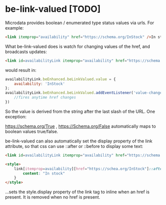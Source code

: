 # be-link-valued [TODO]

Microdata provides boolean / enumerated type status values via urls.  For example:

```html
<link itemprop="availability" href="https://schema.org/InStock" />In stock
```

What be-link-valued does is watch for changing values of the href, and broadcasts updates:

```html
<link id=availabilityLink itemprop="availability" href="https://schema.org/InStock" be-link-valued />In stock
```

would result in:

```JavaScript
availabilityLink.beEnhanced.beLinkValued.value = {
    availability: 'InStock'
};
availabilityLink.beEnhanced.beLinkValued.addEventListener('value-changed', e => {
    //fires anytime href changes
})
```

So the value is derived from the string after the last slash of the URL.  One exception:

https://schema.org/True , https://Schema.org/False automatically maps to boolean values true/false.

be-link-valued can also automatically set the display property of the link attribute, so that css can use ::after or ::before to display some text:

```html
<link id=availabilityLink itemprop="availability" href="https://schema.org/InStock" be-link-valued=inline />

<style>
    link[itemprop=availability][href="https://schea.org/InStock"]::after{
        content: "In stock"
    }
</style>
```

...sets the style.display property of the link tag to inline when an href is present.  It is removed when no href is present.